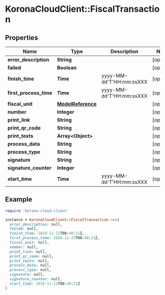 # KoronaCloudClient::FiscalTransaction

## Properties

| Name | Type | Description | Notes |
| ---- | ---- | ----------- | ----- |
| **error_description** | **String** |  | [optional] |
| **failed** | **Boolean** |  | [optional] |
| **finish_time** | **Time** | yyyy-MM-dd&#39;T&#39;HH:mm:ssXXX | [optional] |
| **first_process_time** | **Time** | yyyy-MM-dd&#39;T&#39;HH:mm:ssXXX | [optional] |
| **fiscal_unit** | [**ModelReference**](ModelReference.md) |  | [optional] |
| **number** | **Integer** |  | [optional] |
| **print_link** | **String** |  | [optional] |
| **print_qr_code** | **String** |  | [optional] |
| **print_texts** | **Array&lt;Object&gt;** |  | [optional] |
| **process_data** | **String** |  | [optional] |
| **process_type** | **String** |  | [optional] |
| **signature** | **String** |  | [optional] |
| **signature_counter** | **Integer** |  | [optional] |
| **start_time** | **Time** | yyyy-MM-dd&#39;T&#39;HH:mm:ssXXX | [optional] |

## Example

```ruby
require 'korona-cloud-client'

instance = KoronaCloudClient::FiscalTransaction.new(
  error_description: null,
  failed: null,
  finish_time: 2018-11-22T08:40:21Z,
  first_process_time: 2018-11-22T08:40:21Z,
  fiscal_unit: null,
  number: null,
  print_link: null,
  print_qr_code: null,
  print_texts: null,
  process_data: null,
  process_type: null,
  signature: null,
  signature_counter: null,
  start_time: 2018-11-22T08:40:21Z
)
```

